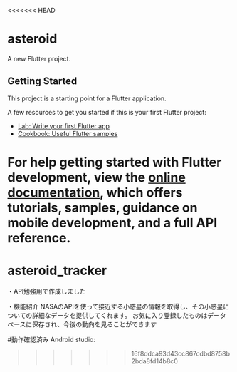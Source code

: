 <<<<<<< HEAD
# asteroid

A new Flutter project.

## Getting Started

This project is a starting point for a Flutter application.

A few resources to get you started if this is your first Flutter project:

- [Lab: Write your first Flutter app](https://docs.flutter.dev/get-started/codelab)
- [Cookbook: Useful Flutter samples](https://docs.flutter.dev/cookbook)

For help getting started with Flutter development, view the
[online documentation](https://docs.flutter.dev/), which offers tutorials,
samples, guidance on mobile development, and a full API reference.
=======
# asteroid_tracker
・API勉強用で作成しました

・機能紹介
NASAのAPIを使って接近する小惑星の情報を取得し、その小惑星についての詳細なデータを提供してくれます。
お気に入り登録したものはデータベースに保存され、今後の動向を見ることができます

#動作確認済み
Android studio:
>>>>>>> 16f8ddca93d43cc867cdbd8758b2bda8fd14b8c0
